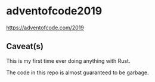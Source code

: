 # adventofcode2019
https://adventofcode.com/2019

## Caveat(s)

This is my first time ever doing anything with Rust. 

The code in this repo is almost guaranteed to be garbage.

